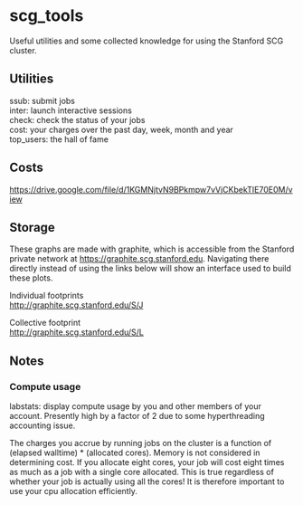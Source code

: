 # scg_tools

Useful utilities and some collected knowledge for using the Stanford SCG cluster.

## Utilities
ssub: submit jobs  
inter: launch interactive sessions  
check: check the status of your jobs  
cost: your charges over the past day, week, month and year  
top_users: the hall of fame  

## Costs  
https://drive.google.com/file/d/1KGMNjtvN9BPkmpw7vVjCKbekTIE70E0M/view

## Storage
These graphs are made with graphite, which is accessible from the Stanford private network at https://graphite.scg.stanford.edu. Navigating there directly instead of using the links below will show an interface used to build these plots.

Individual footprints  
http://graphite.scg.stanford.edu/S/J

Collective footprint  
http://graphite.scg.stanford.edu/S/L

## Notes

### Compute usage

labstats: display compute usage by you and other members of your account.  Presently high by a factor of 2 due to some hyperthreading accounting issue.

The charges you accrue by running jobs on the cluster is a function of (elapsed walltime) * (allocated cores). Memory is not considered in determining cost. If you allocate eight cores, your job will cost eight times as much as a job with a single core allocated.  This is true regardless of whether your job is actually using all the cores!  It is therefore important to use your cpu allocation efficiently.  

